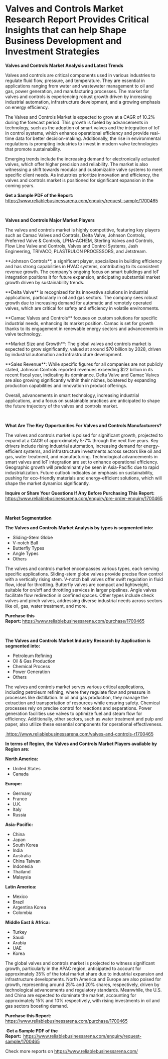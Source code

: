 <p><h1>Valves and Controls Market Research Report Provides Critical Insights that can help Shape Business Development and Investment Strategies</h1></p><p><strong>Valves and Controls Market Analysis and Latest Trends</strong></p>
<p><p>Valves and controls are critical components used in various industries to regulate fluid flow, pressure, and temperature. They are essential in applications ranging from water and wastewater management to oil and gas, power generation, and manufacturing processes. The market for valves and controls is experiencing robust growth driven by increasing industrial automation, infrastructure development, and a growing emphasis on energy efficiency.</p><p>The Valves and Controls Market is expected to grow at a CAGR of 10.2% during the forecast period. This growth is fueled by advancements in technology, such as the adoption of smart valves and the integration of IoT in control systems, which enhance operational efficiency and provide real-time data for better decision-making. Additionally, the rise in environmental regulations is prompting industries to invest in modern valve technologies that promote sustainability.</p><p>Emerging trends include the increasing demand for electronically actuated valves, which offer higher precision and reliability. The market is also witnessing a shift towards modular and customizable valve systems to meet specific client needs. As industries prioritize innovation and efficiency, the valves and controls market is positioned for significant expansion in the coming years.</p></p>
<p><strong>Get a Sample PDF of the Report:&nbsp;</strong> <a href="https://www.reliablebusinessarena.com/enquiry/request-sample/1700465?utm_campaign=1990&utm_medium=2&utm_source=Github&utm_content=ia&utm_term=09012025&utm_id=valves-and-controls">https://www.reliablebusinessarena.com/enquiry/request-sample/1700465</a></p>
<p>&nbsp;</p>
<p><strong>Valves and Controls Major Market Players</strong></p>
<p><p>The valves and controls market is highly competitive, featuring key players such as Camac Valves and Controls, Delta Valve, Johnson Controls, Preferred Valve & Controls, LPHA-ACHEM, Sterling Valves and Controls, Flow Line Valve and Controls, Valves and Control Systems, Jash Engineering, TRIVACO, PLASTRULON PROCESSORS, and Jetstream. </p><p>**Johnson Controls**, a significant player, specializes in building efficiency and has strong capabilities in HVAC systems, contributing to its consistent revenue growth. The company's ongoing focus on smart buildings and IoT integration positions it for future expansion, anticipating substantial market growth driven by sustainability trends.</p><p>**Delta Valve** is recognized for its innovative solutions in industrial applications, particularly in oil and gas sectors. The company sees robust growth due to increasing demand for automatic and remotely operated valves, which are critical for safety and efficiency in volatile environments. </p><p>**Camac Valves and Controls** focuses on custom solutions for specific industrial needs, enhancing its market position. Camac is set for growth thanks to its engagement in renewable energy sectors and advancements in valve technology.</p><p>**Market Size and Growth**: The global valves and controls market is expected to grow significantly, valued at around $70 billion by 2028, driven by industrial automation and infrastructure development. </p><p>**Sales Revenue**: While specific figures for all companies are not publicly stated, Johnson Controls reported revenues exceeding $22 billion in its recent fiscal year, indicating its dominance. Delta Valve and Camac Valves are also growing significantly within their niches, bolstered by expanding production capabilities and innovation in product offerings. </p><p>Overall, advancements in smart technology, increasing industrial applications, and a focus on sustainable practices are anticipated to shape the future trajectory of the valves and controls market.</p></p>
<p>&nbsp;</p>
<p><strong>What Are The Key Opportunities For Valves and Controls Manufacturers?</strong></p>
<p><p>The valves and controls market is poised for significant growth, projected to expand at a CAGR of approximately 5-7% through the next five years. Key drivers include rising industrial automation, increasing demand for energy-efficient systems, and infrastructure investments across sectors like oil and gas, water treatment, and manufacturing. Technological advancements in smart valves and IoT integration are set to enhance operational efficiency. Geographic growth will predominantly be seen in Asia-Pacific due to rapid industrialization. Future outlook indicates an emphasis on sustainability, pushing for eco-friendly materials and energy-efficient solutions, which will shape the market dynamics significantly.</p></p>
<p><strong>Inquire or Share Your Questions If Any Before Purchasing This Report:</strong> <a href="https://www.reliablebusinessarena.com/enquiry/pre-order-enquiry/1700465?utm_campaign=1990&utm_medium=2&utm_source=Github&utm_content=ia&utm_term=09012025&utm_id=valves-and-controls">https://www.reliablebusinessarena.com/enquiry/pre-order-enquiry/1700465</a></p>
<p>&nbsp;</p>
<p><strong>Market Segmentation</strong></p>
<p><strong>The Valves and Controls Market Analysis by types is segmented into:</strong></p>
<p><ul><li>Sliding-Stem Globe</li><li>V-notch Ball</li><li>Butterfly Types</li><li>Angle Types</li><li>Others</li></ul></p>
<p><p>The valves and controls market encompasses various types, each serving specific applications. Sliding-stem globe valves provide precise flow control with a vertically rising stem. V-notch ball valves offer swift regulation in fluid flow, ideal for throttling. Butterfly valves are compact and lightweight, suitable for on/off and throttling services in larger pipelines. Angle valves facilitate flow redirection in confined spaces. Other types include check valves and pinch valves, addressing diverse industrial needs across sectors like oil, gas, water treatment, and more.</p></p>
<p><strong>Purchase this Report:&nbsp;</strong><a href="https://www.reliablebusinessarena.com/purchase/1700465?utm_campaign=1990&utm_medium=2&utm_source=Github&utm_content=ia&utm_term=09012025&utm_id=valves-and-controls">https://www.reliablebusinessarena.com/purchase/1700465</a></p>
<p>&nbsp;</p>
<p><strong>The Valves and Controls Market Industry Research by Application is segmented into:</strong></p>
<p><ul><li>Petroleum Refining</li><li>Oil & Gas Production</li><li>Chemical Process</li><li>Power Generation</li><li>Others</li></ul></p>
<p><p>The valves and controls market serves various critical applications, including petroleum refining, where they regulate flow and pressure in processes like distillation. In oil and gas production, they manage the extraction and transportation of resources while ensuring safety. Chemical processes rely on precise control for reactions and separations. Power generation facilities use valves to optimize fuel and steam flow for efficiency. Additionally, other sectors, such as water treatment and pulp and paper, also utilize these essential components for operational effectiveness.</p></p>
<p><a href="https://www.reliablebusinessarena.com/valves-and-controls-r1700465?utm_campaign=1990&utm_medium=2&utm_source=Github&utm_content=ia&utm_term=09012025&utm_id=valves-and-controls">&nbsp;https://www.reliablebusinessarena.com/valves-and-controls-r1700465</a></p>
<p><strong>In terms of Region, the Valves and Controls Market Players available by Region are:</strong></p>
<p>
    <p> <strong> North America: </strong>
        <ul>
            <li>United States</li>
            <li>Canada</li>
        </ul>
        </p> 
    <p> <strong> Europe: </strong>
        <ul>
            <li>Germany</li>
            <li>France</li>
            <li>U.K.</li>
            <li>Italy</li>
            <li>Russia</li>
        </ul>
        </p> 
    <p> <strong> Asia-Pacific: </strong>
        <ul>
            <li>China</li>
            <li>Japan</li>
            <li>South Korea</li>
            <li>India</li>
            <li>Australia</li>
            <li>China Taiwan</li>
            <li>Indonesia</li>
            <li>Thailand</li>
            <li>Malaysia</li>
        </ul>
        </p> 
    <p> <strong> Latin America: </strong>
        <ul>
            <li>Mexico</li>
            <li>Brazil</li>
            <li>Argentina Korea</li>
            <li>Colombia</li>
        </ul>
        </p> 
    <p> <strong> Middle East & Africa: </strong>
        <ul>
            <li>Turkey</li>
            <li>Saudi</li>
            <li>Arabia</li>
            <li>UAE</li>
            <li>Korea</li>
        </ul>
    </p>
    </p>
<p><p>The global valves and controls market is projected to witness significant growth, particularly in the APAC region, anticipated to account for approximately 35% of the total market share due to industrial expansion and infrastructure developments. North America and Europe are also poised for growth, representing around 25% and 20% shares, respectively, driven by technological advancements and regulatory standards. Meanwhile, the U.S. and China are expected to dominate the market, accounting for approximately 15% and 10% respectively, with rising investments in oil and gas sectors boosting demand.</p></p>
<p><strong>Purchase this Report: </strong><a href="https://www.reliablebusinessarena.com/purchase/1700465?utm_campaign=1990&utm_medium=2&utm_source=Github&utm_content=ia&utm_term=09012025&utm_id=valves-and-controls">https://www.reliablebusinessarena.com/purchase/1700465</a></p>
<p>&nbsp;<strong>Get a Sample PDF of the Report:&nbsp;&nbsp;</strong><a href="https://www.reliablebusinessarena.com/enquiry/request-sample/1700465?utm_campaign=1990&utm_medium=2&utm_source=Github&utm_content=ia&utm_term=09012025&utm_id=valves-and-controls">https://www.reliablebusinessarena.com/enquiry/request-sample/1700465</a></p>
<p><strong></strong></p>
<p>Check more reports on <a href="https://www.reliablebusinessarena.com/?utm_campaign=1990&utm_medium=2&utm_source=Github&utm_content=ia&utm_term=09012025&utm_id=valves-and-controls">https://www.reliablebusinessarena.com/</a></p>